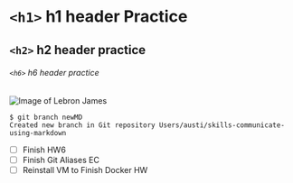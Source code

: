 # `<h1>` h1 header Practice
## `<h2>` h2 header practice
###### `<h6>` h6 header practice
![Image of Lebron James](https://upload.wikimedia.org/wikipedia/commons/7/7a/LeBron_James_%2851959977144%29_%28cropped2%29.jpg)
```
$ git branch newMD
Created new branch in Git repository Users/austi/skills-communicate-using-markdown
```
- [ ] Finish HW6
- [ ] Finish Git Aliases EC
- [ ] Reinstall VM to Finish Docker HW
